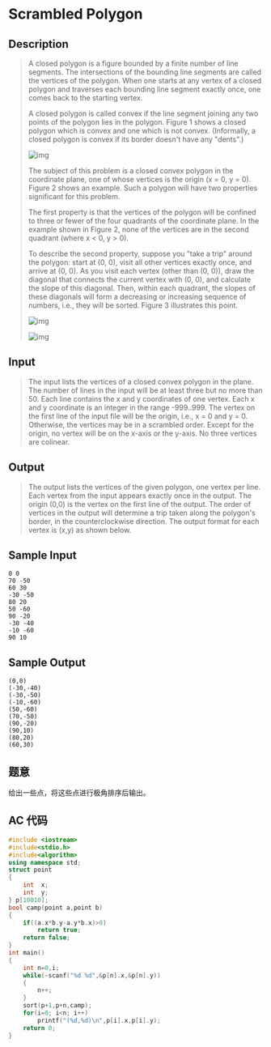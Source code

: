 # Scrambled Polygon

## **Description**

> A closed polygon is a figure bounded by a finite number of line segments. The intersections of the bounding line segments are called the vertices of the polygon. When one starts at any vertex of a closed polygon and traverses each bounding line segment exactly once, one comes back to the starting vertex.
>
> A closed polygon is called convex if the line segment joining any two points of the polygon lies in the polygon. Figure 1 shows a closed polygon which is convex and one which is not convex. (Informally, a closed polygon is convex if its border doesn't have any "dents".)
>
> ![img](https://www.dreamwings.cn/usr/uploads/2016/09/2007_1.jpg)
>
> The subject of this problem is a closed convex polygon in the coordinate plane, one of whose vertices is the origin (x = 0, y = 0). Figure 2 shows an example. Such a polygon will have two properties significant for this problem.
>
> The first property is that the vertices of the polygon will be confined to three or fewer of the four quadrants of the coordinate plane. In the example shown in Figure 2, none of the vertices are in the second quadrant (where x < 0, y > 0).
>
> To describe the second property, suppose you "take a trip" around the polygon: start at (0, 0), visit all other vertices exactly once, and arrive at (0, 0). As you visit each vertex (other than (0, 0)), draw the diagonal that connects the current vertex with (0, 0), and calculate the slope of this diagonal. Then, within each quadrant, the slopes of these diagonals will form a decreasing or increasing sequence of numbers, i.e., they will be sorted. Figure 3 illustrates this point.
>
> ![img](https://www.dreamwings.cn/usr/uploads/2016/09/2007_2.jpg)
>
> ![img](https://www.dreamwings.cn/usr/uploads/2016/09/2007_3.jpg)



## **Input**

> The input lists the vertices of a closed convex polygon in the plane. The number of lines in the input will be at least three but no more than 50. Each line contains the x and y coordinates of one vertex. Each x and y coordinate is an integer in the range -999..999. The vertex on the first line of the input file will be the origin, i.e., x = 0 and y = 0. Otherwise, the vertices may be in a scrambled order. Except for the origin, no vertex will be on the x-axis or the y-axis. No three vertices are colinear.



## **Output**

> The output lists the vertices of the given polygon, one vertex per line. Each vertex from the input appears exactly once in the output. The origin (0,0) is the vertex on the first line of the output. The order of vertices in the output will determine a trip taken along the polygon's border, in the counterclockwise direction. The output format for each vertex is (x,y) as shown below.



## **Sample Input**

    0 0
    70 -50
    60 30
    -30 -50
    80 20
    50 -60
    90 -20
    -30 -40
    -10 -60
    90 10



## **Sample Output**

    (0,0)
    (-30,-40)
    (-30,-50)
    (-10,-60)
    (50,-60)
    (70,-50)
    (90,-20)
    (90,10)
    (80,20)
    (60,30)



## **题意**

给出一些点，将这些点进行极角排序后输出。



## **AC 代码**

```cpp
#include <iostream>
#include<stdio.h>
#include<algorithm>
using namespace std;
struct point
{
    int  x;
    int  y;
} p[10010];
bool camp(point a,point b)
{
    if((a.x*b.y-a.y*b.x)>0)
        return true;
    return false;
}
int main()
{
    int n=0,i;
    while(~scanf("%d %d",&p[n].x,&p[n].y))
    {
        n++;
    }
    sort(p+1,p+n,camp);
    for(i=0; i<n; i++)
        printf("(%d,%d)\n",p[i].x,p[i].y);
    return 0;
}
```

